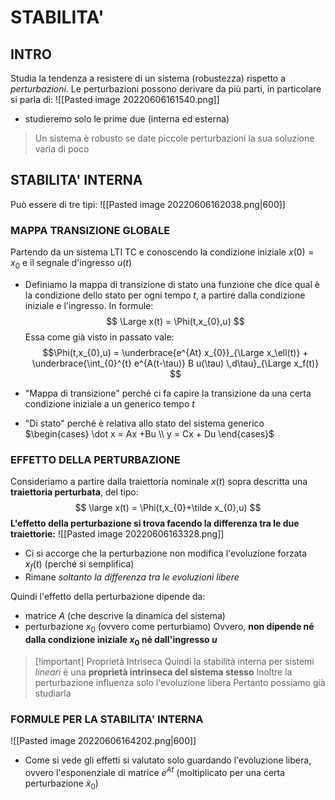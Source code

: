 # STABILITA'
## INTRO
Studia la tendenza a resistere di un sistema (robustezza) rispetto a *perturbazioni*.
Le perturbazioni possono derivare da più parti, in particolare si parla di:
![[Pasted image 20220606161540.png]]
- studieremo solo le prime due (interna ed esterna)

>Un sistema è robusto se date piccole perturbazioni la sua soluzione varia di poco

## STABILITA' INTERNA
Può essere di tre tipi:
![[Pasted image 20220606162038.png|600]]

### MAPPA TRANSIZIONE GLOBALE
Partendo da un sistema LTI TC e conoscendo la condizione iniziale $x(0)  = x_{0}$ e il segnale d'ingresso $u(t)$
- Definiamo la mappa di transizione di stato una funzione che dice qual è la condizione dello stato per ogni tempo $t$, a partire dalla condizione iniziale e l'ingresso. In formule: $$ \Large x(t) = \Phi(t,x_{0},u) $$
Essa come già visto in passato vale:
$$\Phi(t,x_{0},u) = \underbrace{e^{At} x_{0}}_{\Large x_\ell(t)} + \underbrace{\int_{0}^{t} e^{A(t-\tau)} B u(\tau) \,d\tau}_{\Large x_f(t)}  $$

- "Mappa di transizione" perché ci fa capire la transizione da una certa condizione iniziale a un generico tempo $t$
- "Di stato" perché è relativa allo stato del  sistema generico $\begin{cases} \dot x = Ax +Bu  \\ y = Cx + Du \end{cases}$

### EFFETTO DELLA PERTURBAZIONE
Consideriamo a partire dalla traiettoria nominale $x(t)$ sopra descritta una **traiettoria perturbata**, del tipo:
$$
\large x(t) = \Phi(t,x_{0}+\tilde x_{0},u)
$$
**L'effetto della perturbazione si trova facendo la differenza tra le due traiettorie:**
![[Pasted image 20220606163328.png]]
- Ci si accorge che la perturbazione non modifica l'evoluzione forzata $x_{f}(t)$ (perché si semplifica)
- Rimane *soltanto la differenza tra le evoluzioni libere*

Quindi l'effetto della perturbazione dipende da:
- matrice $A$ (che descrive la dinamica del sistema)
- perturbazione $x_{0}$ (ovvero come perturbiamo)
Ovvero, **non dipende né dalla condizione iniziale $x_{0}$ né dall'ingresso $u$**

> [!important] Proprietà Intriseca
> Quindi la stabilità interna per sistemi *lineari* è una **proprietà intrinseca del sistema stesso**
> Inoltre la perturbazione influenza solo l'evoluzione libera
> 	Pertanto possiamo già studiarla

### FORMULE PER LA STABILITA' INTERNA
![[Pasted image 20220606164202.png|600]]
- Come si vede gli effetti si valutato solo guardando l'evoluzione libera, ovvero l'esponenziale di matrice $e^{At}$ (moltiplicato per una certa perturbazione $\tilde x_{0}$)
